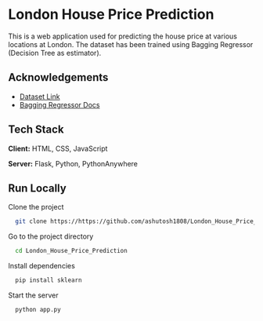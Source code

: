 
# London House Price Prediction

This is a web application used for predicting the house price at various locations at London. The dataset has been trained using Bagging Regressor (Decision Tree as estimator). 



## Acknowledgements

 - [Dataset Link](https://www.kaggle.com/datasets/arnavkulkarni/housing-prices-in-london)
 - [Bagging Regressor Docs](https://scikit-learn.org/stable/modules/generated/sklearn.ensemble.BaggingRegressor.html)



## Tech Stack

**Client:** HTML, CSS, JavaScript

**Server:** Flask, Python, PythonAnywhere



## Run Locally

Clone the project

```bash
  git clone https://https://github.com/ashutosh1808/London_House_Price_Prediction
```

Go to the project directory

```bash
  cd London_House_Price_Prediction
```

Install dependencies

```bash
  pip install sklearn
```

Start the server

```bash
  python app.py
```

